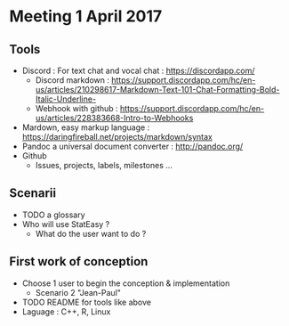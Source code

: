 # Meeting 1 April 2017

## Tools

- Discord : For text chat and vocal chat : https://discordapp.com/
  - Discord markdown : https://support.discordapp.com/hc/en-us/articles/210298617-Markdown-Text-101-Chat-Formatting-Bold-Italic-Underline-
  - Webhook with github : https://support.discordapp.com/hc/en-us/articles/228383668-Intro-to-Webhooks
- Mardown, easy markup language : https://daringfireball.net/projects/markdown/syntax
- Pandoc a universal document converter : http://pandoc.org/
- Github
  - Issues, projects, labels, milestones ...

## Scenarii

- TODO a glossary
- Who will use StatEasy ?
  - What do the user want to do ?

## First work of conception

- Choose 1 user to begin the conception & implementation
  - Scenario 2 "Jean-Paul"
- TODO README for tools like above
- Laguage : C++, R, Linux